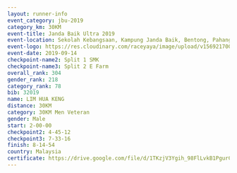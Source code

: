 ```yaml
---
layout: runner-info 
event_category: jbu-2019 
category_km: 30KM 
event-title: Janda Baik Ultra 2019 
event-location: Sekolah Kebangsaan, Kampung Janda Baik, Bentong, Pahang, Malaysia 
event-logo: https://res.cloudinary.com/raceyaya/image/upload/v1569217009/logo/janda-baik_vch1pc.jpg 
event-date: 2019-09-14 
checkpoint-name2: Split 1 SMK 
checkpoint-name3: Split 2 E Farm 
overall_rank: 304
gender_rank: 218
category_rank: 78
bib: 32019
name: LIM HUA KENG
distance: 30KM
category: 30KM Men Veteran
gender: Male
start: 2-00-00
checkpoint2: 4-45-12
checkpoint3: 7-33-16
finish: 8-14-54
country: Malaysia
certificate: https://drive.google.com/file/d/1TKzjV3Ygih_98FlLvkB1PgurC_iRamdO/view?usp=sharing
---
```

